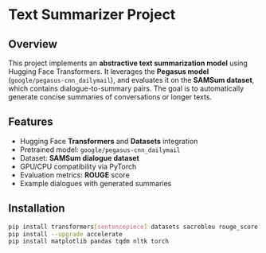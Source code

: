# Text Summarizer Project

## Overview
This project implements an **abstractive text summarization model** using Hugging Face Transformers. It leverages the **Pegasus model** (`google/pegasus-cnn_dailymail`), and evaluates it on the **SAMSum dataset**, which contains dialogue-to-summary pairs. The goal is to automatically generate concise summaries of conversations or longer texts.

## Features
- Hugging Face **Transformers** and **Datasets** integration  
- Pretrained model: `google/pegasus-cnn_dailymail`  
- Dataset: **SAMSum dialogue dataset**  
- GPU/CPU compatibility via PyTorch  
- Evaluation metrics: **ROUGE** score  
- Example dialogues with generated summaries  

## Installation
```bash
pip install transformers[sentencepiece] datasets sacrebleu rouge_score py7zr
pip install --upgrade accelerate
pip install matplotlib pandas tqdm nltk torch
